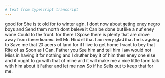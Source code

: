 ```yaml
---
# text from typescript transcript
---
```

good for She is to old for to winter agin. I dont now about geting eney negro boys and Send them north  dont beleve it Can be done but like a nuf eney wone Could to the frunt. for there I Spose there is plenty that are drove away from there homes. tell Mr. Hindell that I am very glad that he is agoing to Save me that 20 acers of land for if I live to get home I want to bey that Rite of as Soon as I Can. Father you See him and tell him I ~~am~~ would not Miss in having it for nothing and I druther bey it of him then eney one else and it ought to go with that of mine and it will make me a nice little farm  talk with him about it Father and let me now  So if he Sells out to keep that for me.